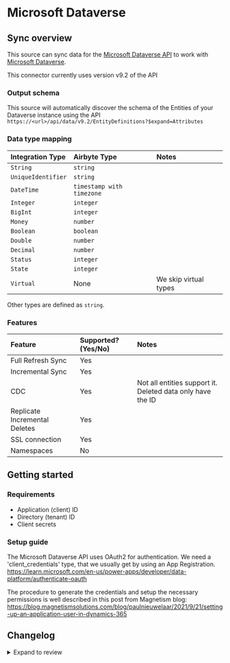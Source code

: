 # Microsoft Dataverse

## Sync overview

This source can sync data for the [Microsoft Dataverse API](https://learn.microsoft.com/en-us/power-apps/developer/data-platform/webapi/overview) to work with [Microsoft Dataverse](https://learn.microsoft.com/en-us/power-apps/developer/data-platform/overview).

This connector currently uses version v9.2 of the API

### Output schema

This source will automatically discover the schema of the Entities of your Dataverse instance using the API
`https://<url>/api/data/v9.2/EntityDefinitions?$expand=Attributes`

### Data type mapping

| Integration Type   | Airbyte Type              | Notes                 |
| :----------------- | :------------------------ | :-------------------- |
| `String`           | `string`                  |                       |
| `UniqueIdentifier` | `string`                  |                       |
| `DateTime`         | `timestamp with timezone` |                       |
| `Integer`          | `integer`                 |                       |
| `BigInt`           | `integer`                 |                       |
| `Money`            | `number`                  |                       |
| `Boolean`          | `boolean`                 |                       |
| `Double`           | `number`                  |                       |
| `Decimal`          | `number`                  |                       |
| `Status`           | `integer`                 |                       |
| `State`            | `integer`                 |                       |
| `Virtual`          | None                      | We skip virtual types |

Other types are defined as `string`.

### Features

| Feature                       | Supported?\(Yes/No\) | Notes                                                      |
| :---------------------------- | :------------------- | :--------------------------------------------------------- |
| Full Refresh Sync             | Yes                  |                                                            |
| Incremental Sync              | Yes                  |                                                            |
| CDC                           | Yes                  | Not all entities support it. Deleted data only have the ID |
| Replicate Incremental Deletes | Yes                  |                                                            |
| SSL connection                | Yes                  |                                                            |
| Namespaces                    | No                   |                                                            |

## Getting started

### Requirements

- Application \(client\) ID
- Directory \(tenant\) ID
- Client secrets

### Setup guide

The Microsoft Dataverse API uses OAuth2 for authentication. We need a 'client_credentials' type, that we usually get by using an App Registration.
https://learn.microsoft.com/en-us/power-apps/developer/data-platform/authenticate-oauth

The procedure to generate the credentials and setup the necessary permissions is well described in this post from Magnetism blog:
https://blog.magnetismsolutions.com/blog/paulnieuwelaar/2021/9/21/setting-up-an-application-user-in-dynamics-365

## Changelog

<details>
  <summary>Expand to review</summary>

| Version | Date       | Pull Request                                             | Subject                                                                                |
| :------ | :--------- | :------------------------------------------------------- | :------------------------------------------------------------------------------------- |
| 0.1.20 | 2024-09-21 | [45777](https://github.com/airbytehq/airbyte/pull/45777) | Update dependencies |
| 0.1.19 | 2024-09-14 | [45482](https://github.com/airbytehq/airbyte/pull/45482) | Update dependencies |
| 0.1.18 | 2024-09-07 | [45224](https://github.com/airbytehq/airbyte/pull/45224) | Update dependencies |
| 0.1.17 | 2024-08-31 | [44987](https://github.com/airbytehq/airbyte/pull/44987) | Update dependencies |
| 0.1.16 | 2024-08-24 | [44640](https://github.com/airbytehq/airbyte/pull/44640) | Update dependencies |
| 0.1.15 | 2024-08-17 | [44224](https://github.com/airbytehq/airbyte/pull/44224) | Update dependencies |
| 0.1.14 | 2024-08-10 | [43653](https://github.com/airbytehq/airbyte/pull/43653) | Update dependencies |
| 0.1.13 | 2024-08-03 | [43164](https://github.com/airbytehq/airbyte/pull/43164) | Update dependencies |
| 0.1.12 | 2024-07-27 | [42612](https://github.com/airbytehq/airbyte/pull/42612) | Update dependencies |
| 0.1.11 | 2024-07-20 | [42373](https://github.com/airbytehq/airbyte/pull/42373) | Update dependencies |
| 0.1.10 | 2024-07-13 | [41920](https://github.com/airbytehq/airbyte/pull/41920) | Update dependencies |
| 0.1.9 | 2024-07-10 | [41346](https://github.com/airbytehq/airbyte/pull/41346) | Update dependencies |
| 0.1.8 | 2024-07-09 | [41247](https://github.com/airbytehq/airbyte/pull/41247) | Update dependencies |
| 0.1.7 | 2024-07-06 | [40800](https://github.com/airbytehq/airbyte/pull/40800) | Update dependencies |
| 0.1.6 | 2024-06-25 | [40340](https://github.com/airbytehq/airbyte/pull/40340) | Update dependencies |
| 0.1.5 | 2024-06-21 | [39931](https://github.com/airbytehq/airbyte/pull/39931) | Update dependencies |
| 0.1.4 | 2024-06-06 | [39265](https://github.com/airbytehq/airbyte/pull/39265) | [autopull] Upgrade base image to v1.2.2 |
| 0.1.3 | 2024-05-20 | [38397](https://github.com/airbytehq/airbyte/pull/38397) | [autopull] base image + poetry + up_to_date |
| 0.1.2 | 2023-08-24 | [29732](https://github.com/airbytehq/airbyte/pull/29732) | 🐛 Source Microsoft Dataverse: Adjust source_default_cursor when modifiedon not exists |
| 0.1.1 | 2023-03-16 | [22805](https://github.com/airbytehq/airbyte/pull/22805) | Fixed deduped cursor field value update |
| 0.1.0 | 2022-11-14 | [18646](https://github.com/airbytehq/airbyte/pull/18646) | 🎉 New Source: Microsoft Dataverse [python cdk] |

</details>
